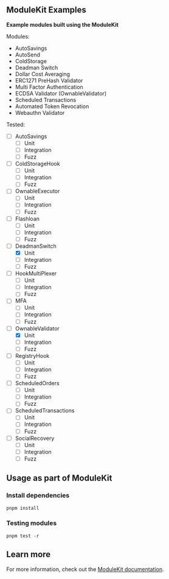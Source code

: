 ## ModuleKit Examples

**Example modules built using the ModuleKit**

Modules:

- AutoSavings
- AutoSend
- ColdStorage
- Deadman Switch
- Dollar Cost Averaging
- ERC1271 PreHash Validator
- Multi Factor Authentication
- ECDSA Validator (OwnableValidator)
- Scheduled Transactions
- Automated Token Revocation
- Webauthn Validator

Tested:

- [ ] AutoSavings
  - [ ] Unit
  - [ ] Integration
  - [ ] Fuzz
- [ ] ColdStorageHook
  - [ ] Unit
  - [ ] Integration
  - [ ] Fuzz
- [ ] OwnableExecutor
  - [ ] Unit
  - [ ] Integration
  - [ ] Fuzz
- [ ] Flashloan
  - [ ] Unit
  - [ ] Integration
  - [ ] Fuzz
- [ ] DeadmanSwitch
  - [x] Unit
  - [ ] Integration
  - [ ] Fuzz
- [ ] HookMultiPlexer
  - [ ] Unit
  - [ ] Integration
  - [ ] Fuzz
- [ ] MFA
  - [ ] Unit
  - [ ] Integration
  - [ ] Fuzz
- [ ] OwnableValidator
  - [x] Unit
  - [ ] Integration
  - [ ] Fuzz
- [ ] RegistryHook
  - [ ] Unit
  - [ ] Integration
  - [ ] Fuzz
- [ ] ScheduledOrders
  - [ ] Unit
  - [ ] Integration
  - [ ] Fuzz
- [ ] ScheduledTransactions
  - [ ] Unit
  - [ ] Integration
  - [ ] Fuzz
- [ ] SocialRecovery
  - [ ] Unit
  - [ ] Integration
  - [ ] Fuzz

## Usage as part of ModuleKit

### Install dependencies

```shell
pnpm install
```

### Testing modules

```shell
pnpm test -r
```

## Learn more

For more information, check out the [ModuleKit documentation](https://docs.rhinestone.wtf/modulekit).
